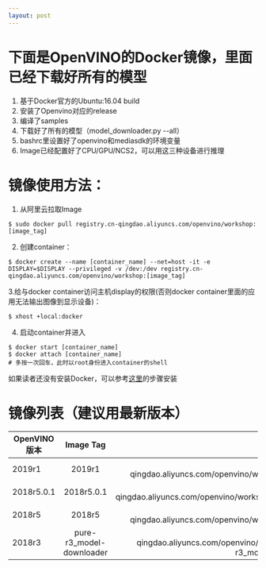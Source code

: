 ```yaml
---
layout: post
---
```

# 下面是OpenVINO的Docker镜像，里面已经下载好所有的模型
1. 基于Docker官方的Ubuntu:16.04 build
2. 安装了Openvino对应的release
3. 编译了samples
4. 下载好了所有的模型（model_downloader.py --all）
5. bashrc里设置好了openvino和mediasdk的环境变量
6. Image已经配置好了CPU/GPU/NCS2，可以用这三种设备进行推理

# 镜像使用方法：
1. 从阿里云拉取Image

```
$ sudo docker pull registry.cn-qingdao.aliyuncs.com/openvino/workshop:[image_tag]
```

2. 创建container：

```
$ docker create --name [container_name] --net=host -it -e DISPLAY=$DISPLAY --privileged -v /dev:/dev registry.cn-qingdao.aliyuncs.com/openvino/workshop:[image_tag]
```

3.给与docker container访问主机display的权限(否则docker container里面的应用无法输出图像到显示设备)：

```
$ xhost +local:docker
```

4. 启动container并进入

```
$ docker start [container_name]
$ docker attach [container_name]
# 多按一次回车，此时以root身份进入container的shell
```

如果读者还没有安装Docker，可以参考[这里](https://docs.docker.com/install/linux/docker-ce/ubuntu/)的步骤安装

# 镜像列表（建议用最新版本）

OpenVINO版本|Image Tag|Docker仓库地址
---|:--:|---:
2019r1|2019r1|registry.cn-qingdao.aliyuncs.com/openvino/workshop:2019r1
2018r5.0.1|2018r5.0.1|registry.cn-qingdao.aliyuncs.com/openvino/workshop:2018r5.0.1
2018r5|2018r5|registry.cn-qingdao.aliyuncs.com/openvino/workshop:2018r5
2018r3|pure-r3_model-downloader|registry.cn-qingdao.aliyuncs.com/openvino/workshop:pure-r3_model-downloader
